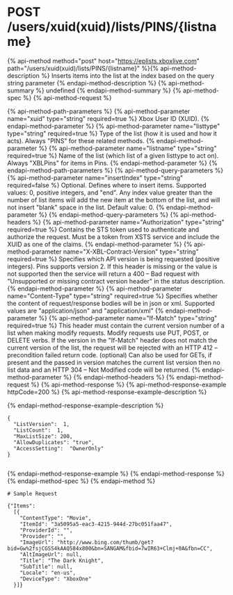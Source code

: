 # POST /users/xuid(xuid)/lists/PINS/{listname}

{% api-method method="post" host="https://eplists.xboxlive.com" path="/users/xuid(xuid)/lists/PINS/{listname}" %}{% api-method-description %}
Inserts items into the list at the index based on the query string parameter 
{% endapi-method-description %}
{% api-method-summary %}
undefined
{% endapi-method-summary %}
{% api-method-spec %}
{% api-method-request %}

{% api-method-path-parameters %}
{% api-method-parameter name="xuid" type="string" required=true %}
Xbox User ID (XUID).
{% endapi-method-parameter %}
{% api-method-parameter name="listtype" type="string" required=true %}
Type of the list (how it is used and how it acts). Always "PINS" for these related methods.
{% endapi-method-parameter %}
{% api-method-parameter name="listname" type="string" required=true %}
Name of the list (which list of a given listtype to act on). Always "XBLPins" for items in Pins.
{% endapi-method-parameter %}
{% endapi-method-path-parameters %}
{% api-method-query-parameters %}
{% api-method-parameter name="insertIndex" type="string" required=false %}
Optional. Defines where to insert items. Supported values: 0, positive integers, and "end". Any index value greater than the number of list items will add the new item at the bottom of the list, and will not insert "blank" space in the list. Default value: 0.
{% endapi-method-parameter %}
{% endapi-method-query-parameters %}
{% api-method-headers %}
{% api-method-parameter name="Authorization" type="string" required=true %}
Contains the STS token used to authenticate and authorize the request. Must be a token from XSTS service and include the XUID as one of the claims.
{% endapi-method-parameter %}
{% api-method-parameter name="X-XBL-Contract-Version" type="string" required=true %}
Specifies which API version is being requested (positive integers). Pins supports version 2. If this header is missing or the value is not supported then the service will return a 400 – Bad request with "Unsupported or missing contract version header" in the status description.
{% endapi-method-parameter %}
{% api-method-parameter name="Content-Type" type="string" required=true %}
Specifies whether the content of request/response bodies will be in json or xml. Supported values are "application/json" and "application/xml"
{% endapi-method-parameter %}
{% api-method-parameter name="If-Match" type="string" required=true %}
This header must contain the current version number of a list when making modify requests. Modify requests use PUT, POST, or DELETE verbs. If the version in the "If-Match" header does not match the current version of the list, the request will be rejected with an HTTP 412 – precondition failed return code. (optional) Can also be used for GETs, if present and the passed in version matches the current list version then no list data and an HTTP 304 – Not Modified code will be returned.
{% endapi-method-parameter %}
{% endapi-method-headers %}
{% endapi-method-request %}
{% api-method-response %}
{% api-method-response-example httpCode=200 %}
{% api-method-response-example-description %}

{% endapi-method-response-example-description %}

```text
{
  "ListVersion":  1,
  "ListCount":  1,
  "MaxListSize": 200,
  "AllowDuplicates": "true",
  "AccessSetting":  "OwnerOnly"
}        
         
```
{% endapi-method-response-example %}
{% endapi-method-response %}
{% endapi-method-spec %}
{% endapi-method %}
```text
# Sample Request

{"Items":
  [{
    "ContentType": "Movie",
    "ItemId": "3a5095a5-eac3-4215-944d-27bc051faa47",
    "ProviderId": "",
    "Provider": "",
    "ImageUrl": "http://www.bing.com/thumb/get?bid=Gw%2fsjCGSS4kAAQ584x800&bn=SANGAM&fbid=7wIR63+Clmj+0A&fbn=CC", 
    "AltImageUrl": null, 
    "Title": "The Dark Knight", 
    "SubTitle": null, 
    "Locale": "en-us",
    "DeviceType": "XboxOne"
  }]}
      

```